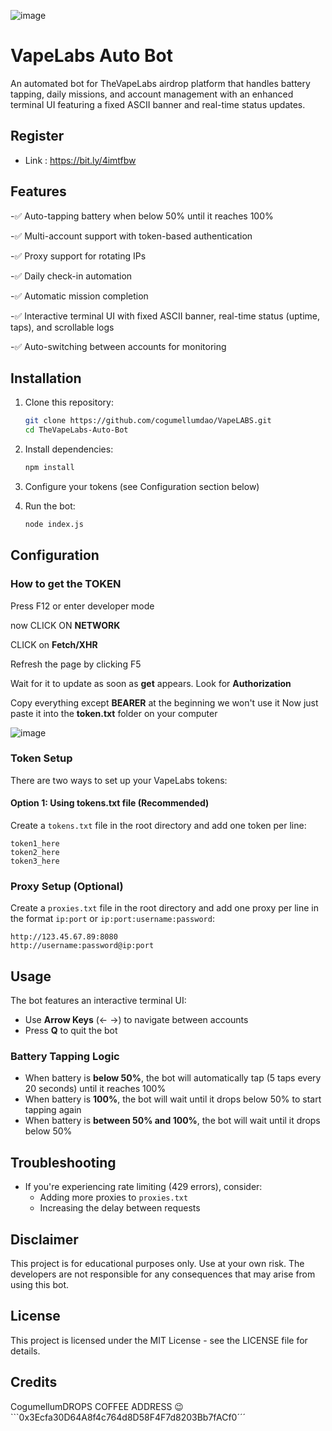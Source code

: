 ![image](https://github.com/user-attachments/assets/2a0be17a-b6bb-4c87-9c7b-6b201f894095)

# VapeLabs Auto Bot

An automated bot for TheVapeLabs airdrop platform that handles battery tapping, daily missions, and account management with an enhanced terminal UI featuring a fixed ASCII banner and real-time status updates.

## Register

- Link : https://bit.ly/4imtfbw

## Features

-✅ Auto-tapping battery when below 50% until it reaches 100%

-✅ Multi-account support with token-based authentication

-✅ Proxy support for rotating IPs

-✅ Daily check-in automation

-✅ Automatic mission completion

-✅ Interactive terminal UI with fixed ASCII banner, real-time status (uptime, taps), and scrollable logs

-✅ Auto-switching between accounts for monitoring


## Installation

1. Clone this repository:
   ```bash
   git clone https://github.com/cogumellumdao/VapeLABS.git
   cd TheVapeLabs-Auto-Bot
   ```

2. Install dependencies:
   ```bash
   npm install
   ```

3. Configure your tokens (see Configuration section below)

4. Run the bot:
   ```bash
   node index.js
   ```

## Configuration

### How to get the TOKEN

Press F12 or enter developer mode

now CLICK ON **NETWORK**

CLICK on **Fetch/XHR**

Refresh the page by clicking F5

Wait for it to update as soon as **get** appears. Look for **Authorization**

Copy everything except **BEARER** at the beginning we won't use it
Now just paste it into the **token.txt** folder on your computer

![image](https://github.com/user-attachments/assets/173c0c7a-1da0-45ef-86e1-60a792e7c1af)


### Token Setup

There are two ways to set up your VapeLabs tokens:

#### Option 1: Using tokens.txt file (Recommended)

Create a `tokens.txt` file in the root directory and add one token per line:

```
token1_here
token2_here
token3_here
```

### Proxy Setup (Optional)

Create a `proxies.txt` file in the root directory and add one proxy per line in the format `ip:port` or `ip:port:username:password`:

```
http://123.45.67.89:8080
http://username:password@ip:port
```

## Usage

The bot features an interactive terminal UI:

- Use **Arrow Keys** (← →) to navigate between accounts
- Press **Q** to quit the bot

### Battery Tapping Logic

- When battery is **below 50%**, the bot will automatically tap (5 taps every 20 seconds) until it reaches 100%
- When battery is **100%**, the bot will wait until it drops below 50% to start tapping again
- When battery is **between 50% and 100%**, the bot will wait until it drops below 50%

## Troubleshooting

- If you're experiencing rate limiting (429 errors), consider:
  - Adding more proxies to `proxies.txt`
  - Increasing the delay between requests

## Disclaimer

This project is for educational purposes only. Use at your own risk. The developers are not responsible for any consequences that may arise from using this bot.

## License

This project is licensed under the MIT License - see the LICENSE file for details.

## Credits

CogumellumDROPS COFFEE ADDRESS 😉 ```0x3Ecfa30D64A8f4c764d8D58F4F7d8203Bb7fACf0´´´
